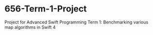 # 656-Term-1-Project
Project for Advanced Swift Programming Term 1: Benchmarking various map algorithms in Swift 4
